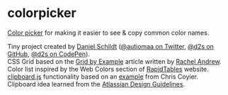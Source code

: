 # colorpicker

[Color picker](https://colorpicker.autiomaa.org/) for making it easier to see & copy common color names.

Tiny project created by <a href="http://autiomaa.org/" title="Link to personal website" target="_blank" role="link" rel="noopener">Daniel Schildt</a> (<a href="https://twitter.com/autiomaa" title="@autiomaa on Twitter" target="_blank" role="link" rel="noopener noreferrer">@autiomaa on Twitter</a>, <a href="https://github.com/d2s" title="@d2s on GitHub" target="_blank" role="link" rel="noopener noreferrer">@d2s on GitHub</a>, <a href="https://codepen.io/d2s/" title="@d2s on CodePen" target="_blank" role="link" rel="noopener noreferrer">@d2s on CodePen</a>).<br>
      CSS Grid based on the <a href="https://gridbyexample.com/patterns/header-asmany-footer/" title="Article: Header, footer, centre panel containing as many items as fit" target="_blank" role="link" rel="noopener noreferrer">Grid by Example</a> article written by <a href="https://codepen.io/rachelandrew/" title="@rachelandrew on CodePen" target="_blank" role="link" rel="noopener noreferrer">Rachel Andrew</a>.<br>
      Color list inspired by the Web Colors section of <a href="https://www.rapidtables.com/web/color/index.html" title="Link to Web Colors section" target="_blank" role="link" rel="noopener noreferrer">RapidTables</a> website.<br>
      <a href="https://clipboardjs.com/" title="Link to Clipboard.js website" target="_blank" role="link" rel="noopener noreferrer">clipboard.js</a> functionality based on an <a href="https://codepen.io/chriscoyier/pen/bBBLRE" title="CodePen example: Simplest Possible Clipboard.js" target="_blank" role="link" rel="noopener noreferrer">example</a> from Chris Coyier.<br>
      Clipboard idea learned from the <a href="https://www.atlassian.design/server/foundations/colors/" title="Colors | Foundations" target="_blank" role="link" rel="noopener noreferrer">Atlassian Design Guidelines</a>.
